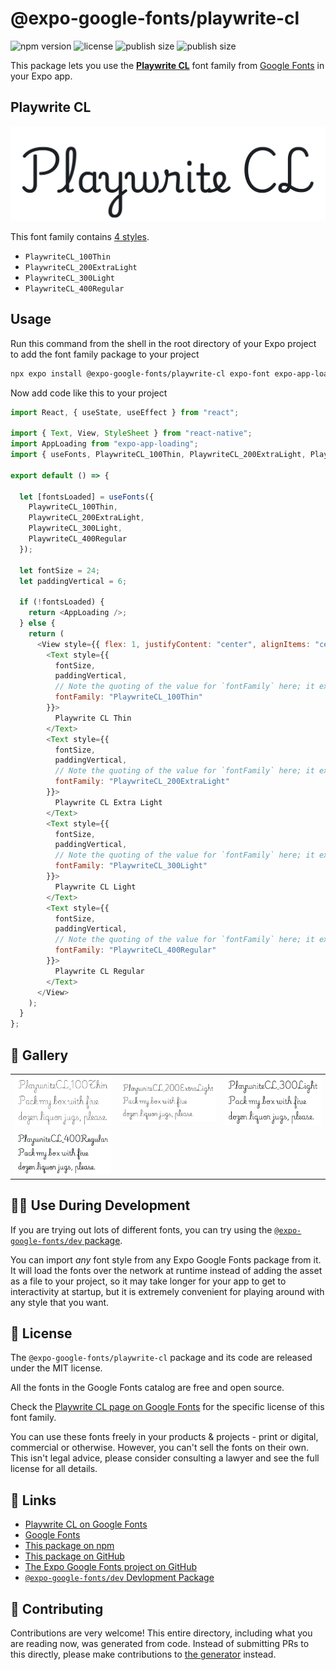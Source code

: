 # @expo-google-fonts/playwrite-cl

![npm version](https://flat.badgen.net/npm/v/@expo-google-fonts/playwrite-cl)
![license](https://flat.badgen.net/github/license/expo/google-fonts)
![publish size](https://flat.badgen.net/packagephobia/install/@expo-google-fonts/playwrite-cl)
![publish size](https://flat.badgen.net/packagephobia/publish/@expo-google-fonts/playwrite-cl)

This package lets you use the [**Playwrite CL**](https://fonts.google.com/specimen/Playwrite+CL) font family from [Google Fonts](https://fonts.google.com/) in your Expo app.

## Playwrite CL

![Playwrite CL](./font-family.png)

This font family contains [4 styles](#-gallery).

- `PlaywriteCL_100Thin`
- `PlaywriteCL_200ExtraLight`
- `PlaywriteCL_300Light`
- `PlaywriteCL_400Regular`

## Usage

Run this command from the shell in the root directory of your Expo project to add the font family package to your project

```sh
npx expo install @expo-google-fonts/playwrite-cl expo-font expo-app-loading
```

Now add code like this to your project

```js
import React, { useState, useEffect } from "react";

import { Text, View, StyleSheet } from "react-native";
import AppLoading from "expo-app-loading";
import { useFonts, PlaywriteCL_100Thin, PlaywriteCL_200ExtraLight, PlaywriteCL_300Light, PlaywriteCL_400Regular } from '@expo-google-fonts/playwrite-cl';

export default () => {

  let [fontsLoaded] = useFonts({
    PlaywriteCL_100Thin, 
    PlaywriteCL_200ExtraLight, 
    PlaywriteCL_300Light, 
    PlaywriteCL_400Regular
  });

  let fontSize = 24;
  let paddingVertical = 6;

  if (!fontsLoaded) {
    return <AppLoading />;
  } else {
    return (
      <View style={{ flex: 1, justifyContent: "center", alignItems: "center" }}>
        <Text style={{
          fontSize,
          paddingVertical,
          // Note the quoting of the value for `fontFamily` here; it expects a string!
          fontFamily: "PlaywriteCL_100Thin"
        }}>
          Playwrite CL Thin
        </Text>
        <Text style={{
          fontSize,
          paddingVertical,
          // Note the quoting of the value for `fontFamily` here; it expects a string!
          fontFamily: "PlaywriteCL_200ExtraLight"
        }}>
          Playwrite CL Extra Light
        </Text>
        <Text style={{
          fontSize,
          paddingVertical,
          // Note the quoting of the value for `fontFamily` here; it expects a string!
          fontFamily: "PlaywriteCL_300Light"
        }}>
          Playwrite CL Light
        </Text>
        <Text style={{
          fontSize,
          paddingVertical,
          // Note the quoting of the value for `fontFamily` here; it expects a string!
          fontFamily: "PlaywriteCL_400Regular"
        }}>
          Playwrite CL Regular
        </Text>
      </View>
    );
  }
};
```

## 🔡 Gallery


||||
|-|-|-|
|![PlaywriteCL_100Thin](./PlaywriteCL_100Thin.ttf.png)|![PlaywriteCL_200ExtraLight](./PlaywriteCL_200ExtraLight.ttf.png)|![PlaywriteCL_300Light](./PlaywriteCL_300Light.ttf.png)||
|![PlaywriteCL_400Regular](./PlaywriteCL_400Regular.ttf.png)||||


## 👩‍💻 Use During Development

If you are trying out lots of different fonts, you can try using the [`@expo-google-fonts/dev` package](https://github.com/expo/google-fonts/tree/master/font-packages/dev#readme).

You can import _any_ font style from any Expo Google Fonts package from it. It will load the fonts over the network at runtime instead of adding the asset as a file to your project, so it may take longer for your app to get to interactivity at startup, but it is extremely convenient for playing around with any style that you want.


## 📖 License

The `@expo-google-fonts/playwrite-cl` package and its code are released under the MIT license.

All the fonts in the Google Fonts catalog are free and open source.

Check the [Playwrite CL page on Google Fonts](https://fonts.google.com/specimen/Playwrite+CL) for the specific license of this font family.

You can use these fonts freely in your products & projects - print or digital, commercial or otherwise. However, you can't sell the fonts on their own. This isn't legal advice, please consider consulting a lawyer and see the full license for all details.

## 🔗 Links

- [Playwrite CL on Google Fonts](https://fonts.google.com/specimen/Playwrite+CL)
- [Google Fonts](https://fonts.google.com/)
- [This package on npm](https://www.npmjs.com/package/@expo-google-fonts/playwrite-cl)
- [This package on GitHub](https://github.com/expo/google-fonts/tree/master/font-packages/playwrite-cl)
- [The Expo Google Fonts project on GitHub](https://github.com/expo/google-fonts)
- [`@expo-google-fonts/dev` Devlopment Package](https://github.com/expo/google-fonts/tree/master/font-packages/dev)

## 🤝 Contributing

Contributions are very welcome! This entire directory, including what you are reading now, was generated from code. Instead of submitting PRs to this directly, please make contributions to [the generator](https://github.com/expo/google-fonts/tree/master/packages/generator) instead.
